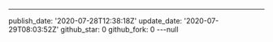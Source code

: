 ---
publish_date: '2020-07-28T12:38:18Z'
update_date: '2020-07-29T08:03:52Z'
github_star: 0
github_fork: 0
---null
